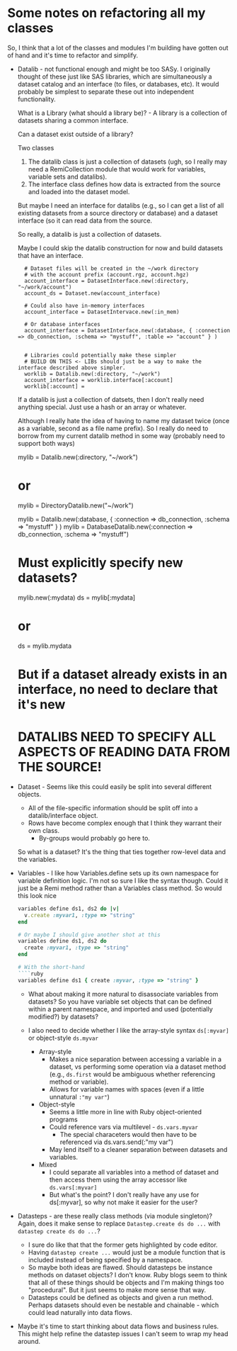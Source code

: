 # Some notes on refactoring all my classes

So, I think that a lot of the classes and modules I'm building have gotten out
of hand and it's time to refactor and simplify.

* Datalib - not functional enough and might be too SASy.  I originally thought
  of these just like SAS libraries, which are simultaneously a dataset catalog
  and an interface (to files, or databases, etc).  It would probably be simplest
  to separate these out into independent functionality.

  What is a Library (what should a library be)? - A library is a collection
  of datasets sharing a common interface.

  Can a dataset exist outside of a library?

  Two classes
    1. The datalib class is just a collection of datasets (ugh, so I
       really may need a RemiCollection module that would work for
       variables, variable sets and datalibs).
    2. The interface class defines how data is extracted from
       the source and loaded into the dataset model.

  But maybe I need an interface for datalibs (e.g., so I can get a list
  of all existing datasets from a source directory or database) and
  a dataset interface (so it can read data from the source.

  So really, a datalib is just a collection of datasets.

  Maybe I could skip the datalib construction for now and build
  datasets that have an interface.

  ````
    # Dataset files will be created in the ~/work directory
    # with the account prefix (account.rgz, account.hgz)
    account_interface = DatasetInterface.new(:directory, "~/work/account")
    account_ds = Dataset.new(account_interface)

    # Could also have in-memory interfaces
    account_interface = DatasetIntervace.new(:in_mem)

    # Or database interfaces
    account_interface = DatasetInterface.new(:database, { :connection => db_connection, :schema => "mystuff", :table => "account" } )


    # Libraries could potentially make these simpler
    # BUILD ON THIS <- LIBs should just be a way to make the interface described above simpler.
    worklib = Datalib.new(:directory, "~/work")
    account_interface = worklib.interface[:account]
    worklib[:account] = 

  ````

  If a datalib is just a collection of datsets, then I don't really need anything special.
  Just use a hash or an array or whatever.

  Although I really hate the idea of having to name my dataset twice (once
  as a variable, second as a file name prefix).  So I really do need to
  borrow from my current datalib method in some way (probably need to
  support both ways)


  mylib = Datalib.new(:directory, "~/work")
  # or
  mylib = DirectoryDatalib.new("~/work")

  mylib = Datalib.new(:database, { :connection => db_connection, :schema => "mystuff" } )
  mylib = DatabaseDatalib.new(:connection => db_connection, :schema => "mystuff")

  # Must explicitly specify new datasets?
  mylib.new(:mydata)
  ds = mylib[:mydata]
  # or
  ds = mylib.mydata

  # But if a dataset already exists in an interface, no need to declare that it's new


  # DATALIBS NEED TO SPECIFY ALL ASPECTS OF READING DATA FROM THE SOURCE!




* Dataset - Seems like this could easily be split into several different objects.
  * All of the file-specific information should be split off into a datalib/interface
    object.
  * Rows have become complex enough that I think they warrant their own class.
    * By-groups would probably go here to.

  So what is a dataset?  It's the thing that ties together row-level data
  and the variables.

* Variables - I like how Variables.define sets up its own namespace for variable
  definition logic.  I'm not so sure I like the syntax though.  Could it just
  be a Remi method rather than a Variables class method.  So would this look nice
  ````ruby
  variables define ds1, ds2 do |v|
    v.create :myvar1, :type => "string"
  end

  # Or maybe I should give another shot at this
  variables define ds1, ds2 do
    create :myvar1, :type => "string"
  end

  # With the short-hand
  ````ruby
  variables define ds1 { create :myvar, :type => "string" }
  ````
  * What about making it more natural to disassociate variables from
    datasets?  So you have variable set objects that can be defined
    within a parent namespace, and imported and used (potentially
    modified?) by datasets?


  * I also need to decide whether I like the array-style syntax
    `ds[:myvar]` or object-style `ds.myvar`
    * Array-style
      * Makes a nice separation between accessing a variable in a
        dataset, vs performing some operation via a dataset method
        (e.g., `ds.first` would be ambiguous whether referencing method
        or variable).
      * Allows for variable names with spaces (even if a little
        unnatural `:"my var"`)
    * Object-style
      * Seems a little more in line with Ruby object-oriented programs
      * Could reference vars via multilevel - `ds.vars.myvar`
        * The special characeters would then have to be referenced via
          ds.vars.send(:"my var")
      * May lend itself to a cleaner separation between datasets
        and variables.
    * Mixed
      * I could separate all variables into a method of dataset and then
        access them using the array accessor like `ds.vars[:myvar]`
      * But what's the point?  I don't really have any use for ds[:myvar], so
        why not make it easier for the user?

* Datasteps - are these really class methods (via module singleton)?
  Again, does it make sense to replace `Datastep.create ds do ...` with
  `datastep create ds do ...`?
  * I sure do like that that the former gets highlighted by code editor.
  * Having `datastep create ...` would just be a module function that
    is included instead of being specified by a namespace.
  * So maybe both ideas are flawed.  Should datasteps be instance methods
    on dataset objects?  I don't know.  Ruby blogs seem to think that all
    of these things should be objects and I'm making things too "procedural".
    But it just seems to make more sense that way.
  * Datasteps could be defined as objects and given a run method.  Perhaps datasets
    should even be nestable and chainable - which could lead naturally into
    data flows.
    

* Maybe it's time to start thinking about data flows and business rules.  This might
  help refine the datastep issues I can't seem to wrap my head around.
